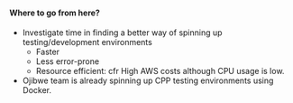 #### Where to go from here?
* Investigate time in finding a better way of spinning up testing/development environments
  * Faster
  * Less error-prone
  * Resource efficient: cfr High AWS costs although CPU usage is low.
* Ojibwe team is already spinning up CPP testing environments using Docker.